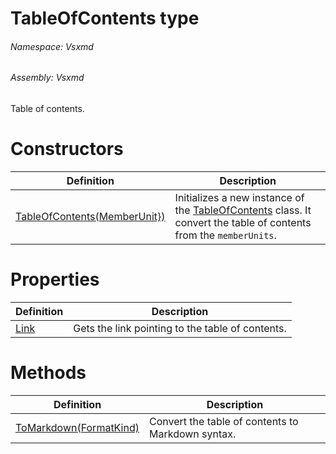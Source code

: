 <a name='T-Vsxmd-TableOfContents'></a>
# TableOfContents type

###### Namespace:  Vsxmd

###### Assembly:  Vsxmd

Table of contents.

# Constructors

| Definition | Description |
|-|-|
| [TableOfContents(MemberUnit})](Constructors/Constructors.md) | Initializes a new instance of the [TableOfContents](././TableOfContents.md) class.  It convert the table of contents from the `memberUnits`. |

# Properties

| Definition | Description |
|-|-|
| [Link](Properties/Link.md) | Gets the link pointing to the table of contents. |

# Methods

| Definition | Description |
|-|-|
| [ToMarkdown(FormatKind)](Methods/ToMarkdown.md) | Convert the table of contents to Markdown syntax. |
